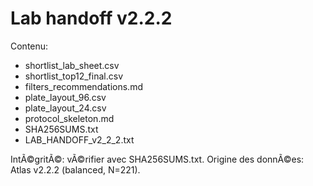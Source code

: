 ﻿# Lab handoff v2.2.2

Contenu:
- shortlist_lab_sheet.csv
- shortlist_top12_final.csv
- filters_recommendations.md
- plate_layout_96.csv
- plate_layout_24.csv
- protocol_skeleton.md
- SHA256SUMS.txt
- LAB_HANDOFF_v2_2_2.txt

IntÃ©gritÃ©: vÃ©rifier avec SHA256SUMS.txt.
Origine des donnÃ©es: Atlas v2.2.2 (balanced, N=221).
